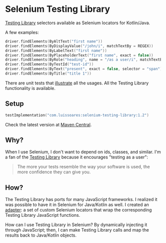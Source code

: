 # Selenium Testing Library

[Testing Library](http://testing-library.com/) selectors available as Selenium locators for Kotlin/Java.

A few examples:

```kotlin
driver.findElements(ByAltText("first name"))
driver.findElements(ByDisplayValue("/john/i", matchTextBy = REGEX))
driver.findElements(ByLabelText("first name"))
driver.findElements(ByPlaceholderText("first name", exact = false))
driver.findElements(ByRole("heading", name = "/as a user/i", matchTextBy = REGEX))
driver.findElements(ByTestId("test-id"))
driver.findElements(ByText("present", exact = false, selector = "span"))
driver.findElements(ByTitle("title 1"))
```

There are unit tests that [illustrate](https://medium.com/codex/towards-self-documenting-code-371364bdccbb)
all the usages. All the Testing Library functionality is available.

## Setup

````kotlin
testImplementation("com.luissoares:selenium-testing-library:1.2")
````

Check the latest version
at [Maven Central](https://search.maven.org/artifact/com.luissoares/selenium-testing-library).

## Why?

When I use Selenium, I don't want to depend on ids, classes, and similar.
I'm a fan of the [Testing Library](http://testing-library.com/) because it encourages "testing as a user":

> The more your tests resemble the way your software is used,
> the more confidence they can give you.

## How?

The Testing Library has ports for many JavaScript frameworks. I realized it was possible to have it in Selenium for Java/Kotlin as well.
I created an [adapter](https://en.wikipedia.org/wiki/Adapter_pattern):
a set of custom Selenium locators that wrap the corresponding Testing Library JavaScript functions.

How can I use Testing Library in Selenium? By dynamically injecting it through JavaScript; then, I can make Testing
Library calls and map the results back to Java/Kotlin objects.
